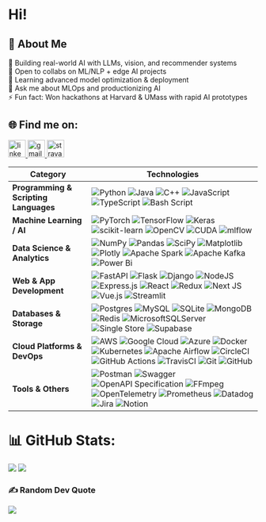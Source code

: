 # Hi! 

## 💫 About Me

🔭 Building real-world AI with LLMs, vision, and recommender systems <br>
👯 Open to collabs on ML/NLP + edge AI projects <br>
🌱 Learning advanced model optimization & deployment <br>
💬 Ask me about MLOps and productionizing AI <br>
⚡ Fun fact: Won hackathons at Harvard & UMass with rapid AI prototypes <br>


## 🌐 Find me on:
<p align="left">
  <a href="https://linkedin.com/in/samanvya-tripathi/" target="_blank">
  <img src="https://img.shields.io/static/v1?message=LinkedIn&logo=linkedin&label=&color=0077B5&logoColor=white&labelColor=&style=for-the-badge" height="35" alt="linkedin logo"  />
  </a>
  <a href="mailto:samanvya.tripathi@gmail.com" target="_blank">
  <img src="https://img.shields.io/static/v1?message=Gmail&logo=gmail&label=&color=D14836&logoColor=white&labelColor=&style=for-the-badge" height="35" alt="gmail logo"  />
  </a>
  <a href="https://www.strava.com/athletes/170840610" target="_blank">
  <img src="https://img.shields.io/static/v1?message=Strava&logo=strava&label=&color=FC4C02&logoColor=white&labelColor=&style=for-the-badge" height="35" alt="strava profile" />
</a>
</p>

| **Category**                          | **Technologies**                                                                                                                                                                                                                                                                                                                                                                                                                                                                                                                                                                                                                                                                                                                                                                                                                                                                                                                                                                                                                                                                                                                                                                                                                                                                                                                                        |
| ------------------------------------- | ------------------------------------------------------------------------------------------------------------------------------------------------------------------------------------------------------------------------------------------------------------------------------------------------------------------------------------------------------------------------------------------------------------------------------------------------------------------------------------------------------------------------------------------------------------------------------------------------------------------------------------------------------------------------------------------------------------------------------------------------------------------------------------------------------------------------------------------------------------------------------------------------------------------------------------------------------------------------------------------------------------------------------------------------------------------------------------------------------------------------------------------------------------------------------------------------------------------------------------------------------------------------------------------------------------------------------------------------------- |
| **Programming & Scripting Languages** | ![Python](https://img.shields.io/badge/python-3670A0?style=for-the-badge\&logo=python\&logoColor=ffdd54) ![Java](https://img.shields.io/badge/java-%23ED8B00.svg?style=for-the-badge\&logo=openjdk\&logoColor=white) ![C++](https://img.shields.io/badge/c++-%2300599C.svg?style=for-the-badge\&logo=c%2B%2B\&logoColor=white) ![JavaScript](https://img.shields.io/badge/javascript-%23323330.svg?style=for-the-badge\&logo=javascript\&logoColor=%23F7DF1E) ![TypeScript](https://img.shields.io/badge/typescript-%23007ACC.svg?style=for-the-badge\&logo=typescript\&logoColor=white) ![Bash Script](https://img.shields.io/badge/bash_script-%23121011.svg?style=for-the-badge\&logo=gnu-bash\&logoColor=white)                                                                                                                                                                                                                                                                                                                                                                                                                                                                                                                                                                                                                                     |
| **Machine Learning / AI**             | ![PyTorch](https://img.shields.io/badge/PyTorch-%23EE4C2C.svg?style=for-the-badge\&logo=PyTorch\&logoColor=white) ![TensorFlow](https://img.shields.io/badge/TensorFlow-%23FF6F00.svg?style=for-the-badge\&logo=TensorFlow\&logoColor=white) ![Keras](https://img.shields.io/badge/Keras-%23D00000.svg?style=for-the-badge\&logo=Keras\&logoColor=white) ![scikit-learn](https://img.shields.io/badge/scikit--learn-%23F7931E.svg?style=for-the-badge\&logo=scikit-learn\&logoColor=white) ![OpenCV](https://img.shields.io/badge/opencv-%23white.svg?style=for-the-badge\&logo=opencv\&logoColor=white) ![CUDA](https://img.shields.io/badge/cuda-000000.svg?style=for-the-badge\&logo=nVIDIA\&logoColor=green) ![mlflow](https://img.shields.io/badge/mlflow-%23d9ead3.svg?style=for-the-badge\&logo=numpy\&logoColor=blue)                                                                                                                                                                                                                                                                                                                                                                                                                                                                                                                           |
| **Data Science & Analytics**          | ![NumPy](https://img.shields.io/badge/numpy-%23013243.svg?style=for-the-badge\&logo=numpy\&logoColor=white) ![Pandas](https://img.shields.io/badge/pandas-%23150458.svg?style=for-the-badge\&logo=pandas\&logoColor=white) ![SciPy](https://img.shields.io/badge/SciPy-%230C55A5.svg?style=for-the-badge\&logo=scipy\&logoColor=%white) ![Matplotlib](https://img.shields.io/badge/Matplotlib-%23ffffff.svg?style=for-the-badge\&logo=Matplotlib\&logoColor=black) ![Plotly](https://img.shields.io/badge/Plotly-%233F4F75.svg?style=for-the-badge\&logo=plotly\&logoColor=white) ![Apache Spark](https://img.shields.io/badge/Apache%20Spark-FDEE21?style=for-the-badge\&logo=apachespark\&logoColor=black) ![Apache Kafka](https://img.shields.io/badge/Apache%20Kafka-000?style=for-the-badge\&logo=apachekafka) ![Power Bi](https://img.shields.io/badge/power_bi-F2C811?style=for-the-badge\&logo=powerbi\&logoColor=black)                                                                                                                                                                                                                                                                                                                                                                                                                        |
| **Web & App Development**             | ![FastAPI](https://img.shields.io/badge/FastAPI-005571?style=for-the-badge\&logo=fastapi) ![Flask](https://img.shields.io/badge/flask-%23000.svg?style=for-the-badge\&logo=flask\&logoColor=white) ![Django](https://img.shields.io/badge/django-%23092E20.svg?style=for-the-badge\&logo=django\&logoColor=white) ![NodeJS](https://img.shields.io/badge/node.js-6DA55F?style=for-the-badge\&logo=node.js\&logoColor=white) ![Express.js](https://img.shields.io/badge/express.js-%23404d59.svg?style=for-the-badge\&logo=express\&logoColor=%2361DAFB) ![React](https://img.shields.io/badge/react-%2320232a.svg?style=for-the-badge\&logo=react\&logoColor=%2361DAFB) ![Redux](https://img.shields.io/badge/redux-%23593d88.svg?style=for-the-badge\&logo=redux\&logoColor=white) ![Next JS](https://img.shields.io/badge/Next-black?style=for-the-badge\&logo=next.js\&logoColor=white) ![Vue.js](https://img.shields.io/badge/vue.js-%2335495e.svg?style=for-the-badge\&logo=vuedotjs\&logoColor=%234FC08D) ![Streamlit](https://img.shields.io/badge/Streamlit-%23FE4B4B.svg?style=for-the-badge\&logo=streamlit\&logoColor=white)                                                                                                                                                                                                                 |
| **Databases & Storage**               | ![Postgres](https://img.shields.io/badge/postgres-%23316192.svg?style=for-the-badge\&logo=postgresql\&logoColor=white) ![MySQL](https://img.shields.io/badge/mysql-4479A1.svg?style=for-the-badge\&logo=mysql\&logoColor=white) ![SQLite](https://img.shields.io/badge/sqlite-%2307405e.svg?style=for-the-badge\&logo=sqlite\&logoColor=white) ![MongoDB](https://img.shields.io/badge/MongoDB-%234ea94b.svg?style=for-the-badge\&logo=mongodb\&logoColor=white) ![Redis](https://img.shields.io/badge/redis-%23DD0031.svg?style=for-the-badge\&logo=redis\&logoColor=white) ![MicrosoftSQLServer](https://img.shields.io/badge/Microsoft%20SQL%20Server-CC2927?style=for-the-badge\&logo=microsoft%20sql%20server\&logoColor=white) ![Single Store](https://img.shields.io/badge/Single%20Store-AA00FF?style=for-the-badge\&logo=singlestore\&logoColor=white) ![Supabase](https://img.shields.io/badge/Supabase-3ECF8E?style=for-the-badge\&logo=supabase\&logoColor=white)                                                                                                                                                                                                                                                                                                                                                                           |
| **Cloud Platforms & DevOps**          | ![AWS](https://img.shields.io/badge/AWS-%23FF9900.svg?style=for-the-badge\&logo=amazon-aws\&logoColor=white) ![Google Cloud](https://img.shields.io/badge/GoogleCloud-%234285F4.svg?style=for-the-badge\&logo=google-cloud\&logoColor=white) ![Azure](https://img.shields.io/badge/azure-%230072C6.svg?style=for-the-badge\&logo=microsoftazure\&logoColor=white) ![Docker](https://img.shields.io/badge/docker-%230db7ed.svg?style=for-the-badge\&logo=docker\&logoColor=white) ![Kubernetes](https://img.shields.io/badge/kubernetes-%23326ce5.svg?style=for-the-badge\&logo=kubernetes\&logoColor=white) ![Apache Airflow](https://img.shields.io/badge/Apache%20Airflow-017CEE?style=for-the-badge\&logo=Apache%20Airflow\&logoColor=white) ![CircleCI](https://img.shields.io/badge/circleci-%23161616.svg?style=for-the-badge\&logo=circleci\&logoColor=white) ![GitHub Actions](https://img.shields.io/badge/github%20actions-%232671E5.svg?style=for-the-badge\&logo=githubactions\&logoColor=white) ![TravisCI](https://img.shields.io/badge/travis%20ci-%232B2F33.svg?style=for-the-badge\&logo=travis\&logoColor=white) ![Git](https://img.shields.io/badge/git-%23F05033.svg?style=for-the-badge\&logo=git\&logoColor=white) ![GitHub](https://img.shields.io/badge/github-%23121011.svg?style=for-the-badge\&logo=github\&logoColor=white) |
| **Tools & Others**                    | ![Postman](https://img.shields.io/badge/Postman-FF6C37?style=for-the-badge\&logo=postman\&logoColor=white) ![Swagger](https://img.shields.io/badge/-Swagger-%23Clojure?style=for-the-badge\&logo=swagger\&logoColor=white) ![OpenAPI Specification](https://img.shields.io/badge/openapiinitiative-%23000000.svg?style=for-the-badge\&logo=openapiinitiative\&logoColor=white) ![FFmpeg](https://shields.io/badge/FFmpeg-%23171717.svg?logo=ffmpeg\&style=for-the-badge\&labelColor=171717\&logoColor=5cb85c) ![OpenTelemetry](https://img.shields.io/badge/OpenTelemetry-FFFFFF?\&style=for-the-badge\&logo=opentelemetry\&logoColor=black) ![Prometheus](https://img.shields.io/badge/Prometheus-E6522C?style=for-the-badge\&logo=Prometheus\&logoColor=white) ![Datadog](https://img.shields.io/badge/datadog-%23632CA6.svg?style=for-the-badge\&logo=datadog\&logoColor=white) ![Jira](https://img.shields.io/badge/jira-%230A0FFF.svg?style=for-the-badge\&logo=jira\&logoColor=white) ![Notion](https://img.shields.io/badge/Notion-%23000000.svg?style=for-the-badge\&logo=notion\&logoColor=white)                                                                                                                                                                                                                                              |


# 📊 GitHub Stats:
![](https://github-readme-stats.vercel.app/api?username=sacredvoid&theme=radical&hide_border=false&include_all_commits=true&count_private=true&&hide_rank=true)
![](https://github-readme-stats.vercel.app/api/top-langs/?username=sacredvoid&theme=radical&hide_border=false&include_all_commits=true&count_private=true&layout=compact)

### ✍️ Random Dev Quote
![](https://quotes-github-readme.vercel.app/api?type=horizontal&theme=radical)


<!-- Proudly created with GPRM ( https://gprm.itsvg.in ) -->
